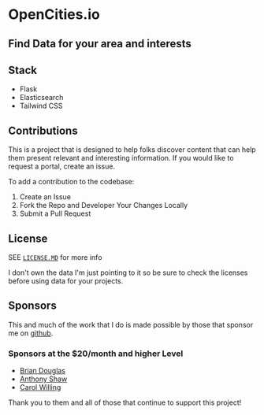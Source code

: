 # OpenCities.io
## Find Data for your area and interests

## Stack
- Flask
- Elasticsearch
- Tailwind CSS

## Contributions
This is a project that is designed to help folks discover content that can help them present relevant and interesting information. If you would like to request a portal, create an issue.

To add a contribution to the codebase:

1. Create an Issue
2. Fork the Repo and Developer Your Changes Locally
3. Submit a Pull Request

## License
SEE [`LICENSE.MD`](./LICENSE.md) for more info

I don't own the data I'm just pointing to it so be sure to check the licenses before using data for your projects.

## Sponsors
This and much of the work that I do is made possible by those that sponsor me
on [github](https://github.com/sponsors/kjaymiller). 

### Sponsors at the $20/month and higher Level

- [Brian Douglas](https://github.com/bdougie)
- [Anthony Shaw](https://github.com/tonybaloney)
- [Carol Willing](https://github.com/willingc)

Thank you to them and all of those that continue to support this project!
